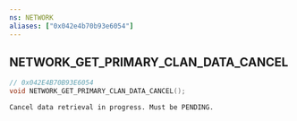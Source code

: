 ```yaml
---
ns: NETWORK
aliases: ["0x042e4b70b93e6054"]
---
```

## NETWORK_GET_PRIMARY_CLAN_DATA_CANCEL

```c
// 0x042E4B70B93E6054
void NETWORK_GET_PRIMARY_CLAN_DATA_CANCEL();
```

```
Cancel data retrieval in progress. Must be PENDING.
```
